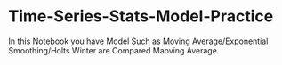 # Time-Series-Stats-Model-Practice
In this Notebook you have Model Such as Moving Average/Exponential Smoothing/Holts Winter are Compared 
Maoving Average
